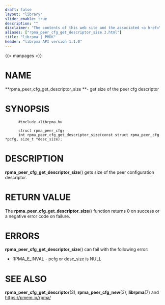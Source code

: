 ```yaml
---
draft: false
layout: "library"
slider_enable: true
description: ""
disclaimer: "The contents of this web site and the associated <a href=\"https://github.com/pmem\">GitHub repositories</a> are BSD-licensed open source."
aliases: ["rpma_peer_cfg_get_descriptor_size.3.html"]
title: "librpma | PMDK"
header: "librpma API version 1.1.0"
---
```

{{< manpages >}}

[comment]: <> (SPDX-License-Identifier: BSD-3-Clause)
[comment]: <> (Copyright 2020-2022, Intel Corporation)

# NAME

**rpma_peer_cfg_get_descriptor_size **- get size of the peer cfg
descriptor

# SYNOPSIS

          #include <librpma.h>

          struct rpma_peer_cfg;
          int rpma_peer_cfg_get_descriptor_size(const struct rpma_peer_cfg *pcfg, size_t *desc_size);

# DESCRIPTION

**rpma_peer_cfg_get_descriptor_size**() gets size of the peer
configuration descriptor.

# RETURN VALUE

The **rpma_peer_cfg_get_descriptor_size**() function returns 0 on
success or a negative error code on failure.

# ERRORS

**rpma_peer_cfg_get_descriptor_size**() can fail with the following
error:

-   RPMA_E\_INVAL - pcfg or desc_size is NULL

# SEE ALSO

**rpma_peer_cfg_get_descriptor**(3), **rpma_peer_cfg_new**(3),
**librpma**(7) and https://pmem.io/rpma/
